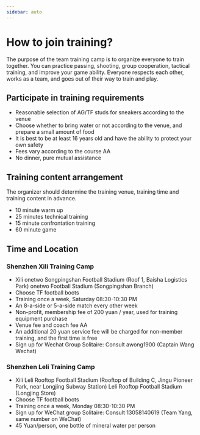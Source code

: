 ```yaml
---
sidebar: auto
---
```


# How to join training?

The purpose of the team training camp is to organize everyone to train together. You can practice passing, shooting, group cooperation, tactical training, and improve your game ability. Everyone respects each other, works as a team, and goes out of their way to train and play.

## Participate in training requirements

- Reasonable selection of AG/TF studs for sneakers according to the venue
- Choose whether to bring water or not according to the venue, and prepare a small amount of food
- It is best to be at least 16 years old and have the ability to protect your own safety
- Fees vary according to the course AA
- No dinner, pure mutual assistance

## Training content arrangement

The organizer should determine the training venue, training time and training content in advance.

- 10 minute warm up
- 25 minutes technical training
- 15 minute confrontation training
- 60 minute game

## Time and Location

### Shenzhen Xili Training Camp

- Xili onetwo Songpingshan Football Stadium (Roof 1, Baisha Logistics Park) onetwo Football Stadium (Songpingshan Branch)
- Choose TF football boots
- Training once a week, Saturday 08:30-10:30 PM
- An 8-a-side or 5-a-side match every other week
- Non-profit, membership fee of 200 yuan / year, used for training equipment purchase
- Venue fee and coach fee AA
- An additional 20 yuan service fee will be charged for non-member training, and the first time is free
- Sign up for Wechat Group Solitaire: Consult awong1900 (Captain Wang Wechat)

### Shenzhen Leli Training Camp

- Xili Leli Rooftop Football Stadium (Rooftop of Building C, Jingu Pioneer Park, near Longjing Subway Station) Leli Rooftop Football Stadium (Longjing Store)
- Choose TF football boots
- Training once a week, Monday 08:30-10:30 PM
- Sign up for WeChat group Solitaire: Consult 13058140619 (Team Yang, same number on WeChat)
- 45 Yuan/person, one bottle of mineral water per person
